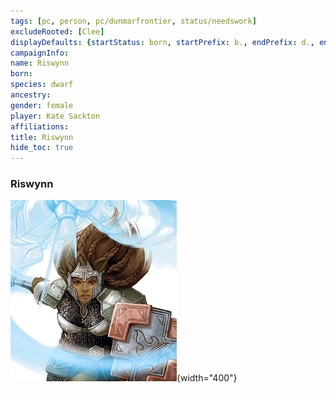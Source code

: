 ```yaml
---
tags: [pc, person, pc/dunmarfrontier, status/needswork]
excludeRooted: [Clee]
displayDefaults: {startStatus: born, startPrefix: b., endPrefix: d., endStatus: died}
campaignInfo:
name: Riswynn
born:
species: dwarf
ancestry:
gender: female
player: Kate Sackton
affiliations:
title: Riswynn
hide_toc: true
---
```


### Riswynn

![Riswynn](../../../assets/riswynn.png){width="400"}